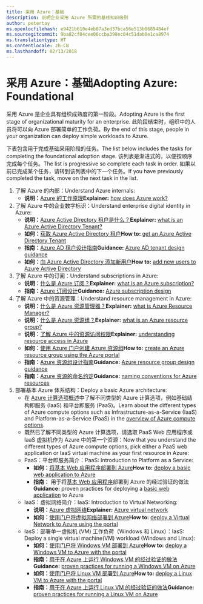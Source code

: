 ```yaml
---
title: 采用 Azure：基础
description: 说明企业采用 Azure 所需的基线知识级别
author: petertay
ms.openlocfilehash: e9421b610e4eb07a3ed37bca56e513b0689484ef
ms.sourcegitcommit: 9ba82cf84cee06ccba398ec04c51dab0e1ca8974
ms.translationtype: HT
ms.contentlocale: zh-CN
ms.lasthandoff: 02/13/2018
---
```

# <a name="adopting-azure-foundational"></a><span data-ttu-id="ad44c-103">采用 Azure：基础</span><span class="sxs-lookup"><span data-stu-id="ad44c-103">Adopting Azure: Foundational</span></span>

<span data-ttu-id="ad44c-104">采用 Azure 是企业具有组织成熟度的第一阶段。</span><span class="sxs-lookup"><span data-stu-id="ad44c-104">Adopting Azure is the first stage of organizational maturity for an enterprise.</span></span> <span data-ttu-id="ad44c-105">此阶段结束时，组织中的人员将可以向 Azure 部署简单的工作负荷。</span><span class="sxs-lookup"><span data-stu-id="ad44c-105">By the end of this stage, people in your organization can deploy simple workloads to Azure.</span></span>

<span data-ttu-id="ad44c-106">下表包含用于完成基础采用阶段的任务。</span><span class="sxs-lookup"><span data-stu-id="ad44c-106">The list below includes the tasks for completing the foundational adoption stage.</span></span> <span data-ttu-id="ad44c-107">该列表是渐进式的，以便按顺序完成每个任务。</span><span class="sxs-lookup"><span data-stu-id="ad44c-107">The list is progressive so complete each task in order.</span></span> <span data-ttu-id="ad44c-108">如果以前已完成某个任务，请转到该列表中的下一个任务。</span><span class="sxs-lookup"><span data-stu-id="ad44c-108">If you have previously completed the task, move on the next task in the list.</span></span> 

1. <span data-ttu-id="ad44c-109">了解 Azure 的内部：</span><span class="sxs-lookup"><span data-stu-id="ad44c-109">Understand Azure internals:</span></span>
    - <span data-ttu-id="ad44c-110">**说明：**[Azure 的工作原理](azure-explainer.md)</span><span class="sxs-lookup"><span data-stu-id="ad44c-110">**Explainer:** [how does Azure work?](azure-explainer.md)</span></span>
2. <span data-ttu-id="ad44c-111">了解 Azure 中的企业数字标识：</span><span class="sxs-lookup"><span data-stu-id="ad44c-111">Understand enterprise digital identity in Azure:</span></span>
    - <span data-ttu-id="ad44c-112">**说明：**[Azure Active Directory 租户是什么？](tenant-explainer.md)</span><span class="sxs-lookup"><span data-stu-id="ad44c-112">**Explainer:** [what is an Azure Active Directory Tenant?](tenant-explainer.md)</span></span>
    - <span data-ttu-id="ad44c-113">**如何：**[获取 Azure Active Directory 租户](/azure/active-directory/develop/active-directory-howto-tenant?toc=/azure/architecture/cloud-adoption-guide/toc.json)</span><span class="sxs-lookup"><span data-stu-id="ad44c-113">**How to:** [get an Azure Active Directory Tenant](/azure/active-directory/develop/active-directory-howto-tenant?toc=/azure/architecture/cloud-adoption-guide/toc.json)</span></span>
    - <span data-ttu-id="ad44c-114">**指南：**[Azure AD 租户设计指南](tenant.md)</span><span class="sxs-lookup"><span data-stu-id="ad44c-114">**Guidance:** [Azure AD tenant design guidance](tenant.md)</span></span>
    - <span data-ttu-id="ad44c-115">**如何：**[向 Azure Active Directory 添加新用户](/azure/active-directory/add-users-azure-active-directory?toc=/azure/architecture/cloud-adoption-guide/toc.json)</span><span class="sxs-lookup"><span data-stu-id="ad44c-115">**How to:** [add new users to Azure Active Directory](/azure/active-directory/add-users-azure-active-directory?toc=/azure/architecture/cloud-adoption-guide/toc.json)</span></span>    
3. <span data-ttu-id="ad44c-116">了解 Azure 中的订阅：</span><span class="sxs-lookup"><span data-stu-id="ad44c-116">Understand subscriptions in Azure:</span></span>
    - <span data-ttu-id="ad44c-117">**说明：**[什么是 Azure 订阅？](subscription-explainer.md)</span><span class="sxs-lookup"><span data-stu-id="ad44c-117">**Explainer:** [what is an Azure subscription?](subscription-explainer.md)</span></span>
    - <span data-ttu-id="ad44c-118">**指南：**[Azure 订阅设计](subscription.md)</span><span class="sxs-lookup"><span data-stu-id="ad44c-118">**Guidance:** [Azure subscription design](subscription.md)</span></span>
4. <span data-ttu-id="ad44c-119">了解 Azure 中的资源管理：</span><span class="sxs-lookup"><span data-stu-id="ad44c-119">Understand resource management in Azure:</span></span> 
    - <span data-ttu-id="ad44c-120">**说明：**[什么是 Azure 资源管理器？](resource-manager-explainer.md)</span><span class="sxs-lookup"><span data-stu-id="ad44c-120">**Explainer:** [what is Azure Resource Manager?](resource-manager-explainer.md)</span></span>
    - <span data-ttu-id="ad44c-121">**说明：**[什么是 Azure 资源组？](resource-group-explainer.md)</span><span class="sxs-lookup"><span data-stu-id="ad44c-121">**Explainer:** [what is an Azure resource group?](resource-group-explainer.md)</span></span>
    - <span data-ttu-id="ad44c-122">**说明：**[了解 Azure 中的资源访问权限](/azure/active-directory/active-directory-understanding-resource-access?toc=/azure/architecture/cloud-adoption-guide/toc.json)</span><span class="sxs-lookup"><span data-stu-id="ad44c-122">**Explainer:** [understanding resource access in Azure](/azure/active-directory/active-directory-understanding-resource-access?toc=/azure/architecture/cloud-adoption-guide/toc.json)</span></span>
    - <span data-ttu-id="ad44c-123">**如何：**[使用 Azure 门户创建 Azure 资源组](/azure/azure-resource-manager/resource-group-portal?toc=/azure/architecture/cloud-adoption-guide/toc.json)</span><span class="sxs-lookup"><span data-stu-id="ad44c-123">**How to:** [create an Azure resource group using the Azure portal](/azure/azure-resource-manager/resource-group-portal?toc=/azure/architecture/cloud-adoption-guide/toc.json)</span></span>
    - <span data-ttu-id="ad44c-124">**指南：**[Azure 资源组设计指南](resource-group.md)</span><span class="sxs-lookup"><span data-stu-id="ad44c-124">**Guidance:** [Azure resource group design guidance](resource-group.md)</span></span>
    - <span data-ttu-id="ad44c-125">**指南：**[Azure 资源的命名约定](/azure/architecture/best-practices/naming-conventions?toc=/azure/architecture/cloud-adoption-guide/toc.json)</span><span class="sxs-lookup"><span data-stu-id="ad44c-125">**Guidance:** [naming conventions for Azure resources](/azure/architecture/best-practices/naming-conventions?toc=/azure/architecture/cloud-adoption-guide/toc.json)</span></span>
5. <span data-ttu-id="ad44c-126">部署基本 Azure 体系结构：</span><span class="sxs-lookup"><span data-stu-id="ad44c-126">Deploy a basic Azure architecture:</span></span>
    - <span data-ttu-id="ad44c-127">在 [Azure 计算选项概述](/azure/architecture/guide/technology-choices/compute-overview?toc=/azure/architecture/cloud-adoption-guide/toc.json)中了解不同类型的 Azure 计算选项，例如基础结构即服务 (IaaS) 和平台即服务 (PaaS)。</span><span class="sxs-lookup"><span data-stu-id="ad44c-127">Learn about the different types of Azure compute options such as Infrastructure-as-a-Service (IaaS) and Platform-as-a-Service (PaaS) in the [overview of Azure compute options](/azure/architecture/guide/technology-choices/compute-overview?toc=/azure/architecture/cloud-adoption-guide/toc.json).</span></span>
    - <span data-ttu-id="ad44c-128">既然已了解不同类型的 Azure 计算选项，请选取 PaaS Web 应用程序或 IaaS 虚拟机作为 Azure 中的第一个资源：</span><span class="sxs-lookup"><span data-stu-id="ad44c-128">Now that you understand the different types of Azure compute options, pick either a PaaS web application or IaaS virtual machine as your first resource in Azure:</span></span>
    - <span data-ttu-id="ad44c-129">PaaS：平台即服务简介：</span><span class="sxs-lookup"><span data-stu-id="ad44c-129">PaaS: Introduction to Platform as a Service:</span></span>
        - <span data-ttu-id="ad44c-130">**如何：**[将基本 Web 应用程序部署到 Azure](/azure/app-service/app-service-web-overview?toc=/azure/architecture/cloud-adoption-guide/toc.json)</span><span class="sxs-lookup"><span data-stu-id="ad44c-130">**How to:** [deploy a basic web application to Azure](/azure/app-service/app-service-web-overview?toc=/azure/architecture/cloud-adoption-guide/toc.json)</span></span>
        - <span data-ttu-id="ad44c-131">**指南：** 用于将[基本 Web 应用程序](/azure/architecture/reference-architectures/app-service-web-app/basic-web-app?toc=/azure/architecture/cloud-adoption-guide/toc.json)部署到 Azure 的经过验证的做法</span><span class="sxs-lookup"><span data-stu-id="ad44c-131">**Guidance:** proven practices for deploying a [basic web application](/azure/architecture/reference-architectures/app-service-web-app/basic-web-app?toc=/azure/architecture/cloud-adoption-guide/toc.json) to Azure</span></span>
    - <span data-ttu-id="ad44c-132">IaaS：虚拟网络简介：</span><span class="sxs-lookup"><span data-stu-id="ad44c-132">IaaS: Introduction to Virtual Networking:</span></span>
        - <span data-ttu-id="ad44c-133">**说明：**[Azure 虚拟网络](/azure/virtual-network/virtual-networks-overview?toc=/azure/architecture/cloud-adoption-guide/toc.json)</span><span class="sxs-lookup"><span data-stu-id="ad44c-133">**Explainer:** [Azure virtual network](/azure/virtual-network/virtual-networks-overview?toc=/azure/architecture/cloud-adoption-guide/toc.json)</span></span>
        - <span data-ttu-id="ad44c-134">**如何：**[使用门户将虚拟网络部署到 Azure](/azure/virtual-network/virtual-networks-create-vnet-arm-pportal?toc=/azure/architecture/cloud-adoption-guide/toc.json)</span><span class="sxs-lookup"><span data-stu-id="ad44c-134">**How to:** [deploy a Virtual Network to Azure using the portal](/azure/virtual-network/virtual-networks-create-vnet-arm-pportal?toc=/azure/architecture/cloud-adoption-guide/toc.json)</span></span>
    - <span data-ttu-id="ad44c-135">IasS：部署单一虚拟机 (VM) 工作负荷（Windows 和 Linux）：</span><span class="sxs-lookup"><span data-stu-id="ad44c-135">IasS: Deploy a single virtual machine(VM) workload (Windows and Linux):</span></span>
        - <span data-ttu-id="ad44c-136">**如何：**[使用门户将 Windows VM 部署到 Azure](/azure/virtual-machines/windows/quick-create-portal?toc=/azure/architecture/cloud-adoption-guide/toc.json)</span><span class="sxs-lookup"><span data-stu-id="ad44c-136">**How to:** [deploy a Windows VM to Azure with the portal](/azure/virtual-machines/windows/quick-create-portal?toc=/azure/architecture/cloud-adoption-guide/toc.json)</span></span>
        - <span data-ttu-id="ad44c-137">**指南：**[用于在 Azure 上运行 Windows VM 的经过验证的做法](/azure/architecture/reference-architectures/virtual-machines-windows/single-vm?toc=/azure/architecture/cloud-adoption-guide/toc.json)</span><span class="sxs-lookup"><span data-stu-id="ad44c-137">**Guidance:** [proven practices for running a Windows VM on Azure](/azure/architecture/reference-architectures/virtual-machines-windows/single-vm?toc=/azure/architecture/cloud-adoption-guide/toc.json)</span></span>
        - <span data-ttu-id="ad44c-138">**如何：**[使用门户将 Linux VM 部署到 Azure](/azure/virtual-machines/linux/quick-create-portal?toc=/azure/architecture/cloud-adoption-guide/toc.json)</span><span class="sxs-lookup"><span data-stu-id="ad44c-138">**How to:** [deploy a Linux VM to Azure with the portal](/azure/virtual-machines/linux/quick-create-portal?toc=/azure/architecture/cloud-adoption-guide/toc.json)</span></span>
        - <span data-ttu-id="ad44c-139">**指南：**[用于在 Azure 上运行 Linux VM 的经过验证的做法](/azure/architecture/reference-architectures/virtual-machines-linux/single-vm?toc=/azure/architecture/cloud-adoption-guide/toc.json)</span><span class="sxs-lookup"><span data-stu-id="ad44c-139">**Guidance:** [proven practices for running a Linux VM on Azure](/azure/architecture/reference-architectures/virtual-machines-linux/single-vm?toc=/azure/architecture/cloud-adoption-guide/toc.json)</span></span>
